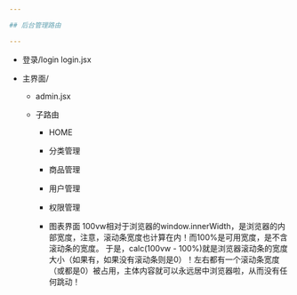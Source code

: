 ```yaml
---

## 后台管理路由

---
```


+ 登录/login  login.jsx

+ 主界面/
    - admin.jsx   
    + 子路由
    
        - HOME
        
        - 分类管理
        
        - 商品管理
        
        - 用户管理
        
        -  权限管理
        
        - 图表界面
100vw相对于浏览器的window.innerWidth，是浏览器的内部宽度，注意，滚动条宽度也计算在内！而100%是可用宽度，是不含滚动条的宽度。 
于是，calc(100vw - 100%)就是浏览器滚动条的宽度大小（如果有，如果没有滚动条则是0）！左右都有一个滚动条宽度（或都是0）被占用，主体内容就可以永远居中浏览器啦，从而没有任何跳动！